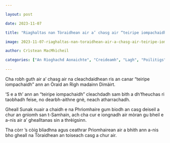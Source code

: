 ```yaml
---

layout: post

date: 2023-11-07

title: "Riaghaltas nan Tòraidhean air a’ chasg air “teiripe iompachaidh” a thrèigsinn a-rithist"

image: 2023-11-07-riaghaltas-nan-toraidhean-air-a-chasg-air-teiripe-iompachaidh-a-threigsinn-a-rithist.webp

author: Crìstean MacMhìcheil

categories: ["An Rìoghachd Aonaichte", "Creideamh", "Lagh", "Poilitigs", "Slàinte"]
  
---
```


Cha robh guth air a’ chasg air na cleachdaidhean ris an canar “teiripe iompachaidh” ann an Òraid an Rìgh madainn Dimàirt.

‘S e a th’ ann an “teiripe iompachaidh” cleachdadh sam bith a dh’fheuchas ri taobhadh feise, no dearbh-aithne gnè, neach atharrachadh.

Gheall Sunak nuair a chaidh e na Phrìomhaire gum biodh an casg deiseil a chur an gnìomh san t-Samhain, ach cha cur e iongnadh air mòran gu bheil e a-nis air a’ ghealltanas sin a thrèigsinn.

Tha còrr ’s còig bliadhna agus ceathrar Prìomhairean air a bhith ann a-nis bho gheall na Tòraidhean an toiseach casg a chur air.